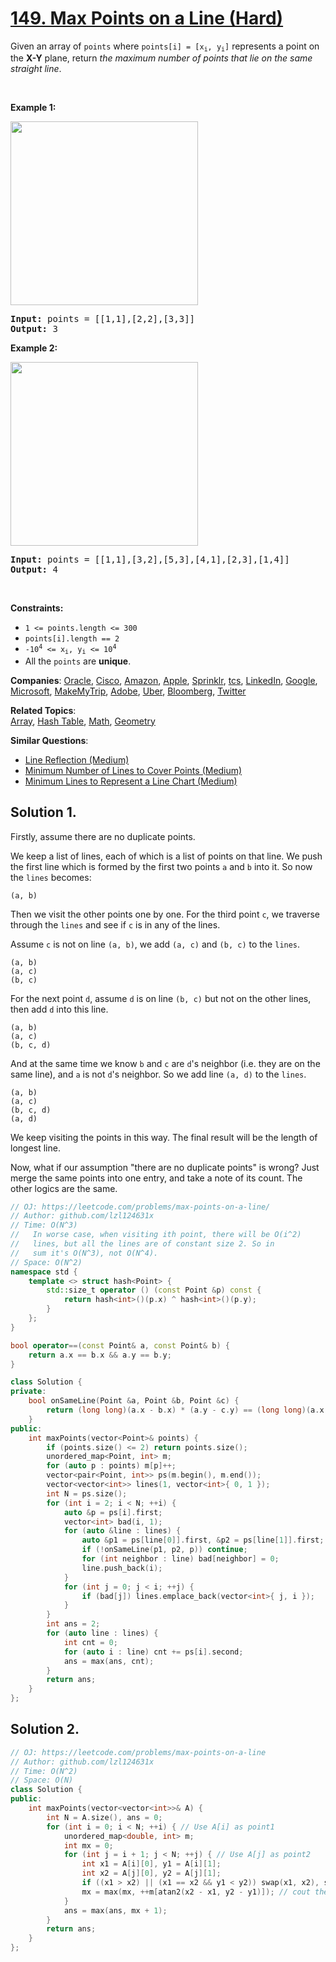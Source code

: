 # [149. Max Points on a Line (Hard)](https://leetcode.com/problems/max-points-on-a-line)

<p>Given an array of <code>points</code> where <code>points[i] = [x<sub>i</sub>, y<sub>i</sub>]</code> represents a point on the <strong>X-Y</strong> plane, return <em>the maximum number of points that lie on the same straight line</em>.</p>

<p>&nbsp;</p>
<p><strong class="example">Example 1:</strong></p>
<img alt="" src="https://assets.leetcode.com/uploads/2021/02/25/plane1.jpg" style="width: 300px; height: 294px;" />
<pre>
<strong>Input:</strong> points = [[1,1],[2,2],[3,3]]
<strong>Output:</strong> 3
</pre>

<p><strong class="example">Example 2:</strong></p>
<img alt="" src="https://assets.leetcode.com/uploads/2021/02/25/plane2.jpg" style="width: 300px; height: 294px;" />
<pre>
<strong>Input:</strong> points = [[1,1],[3,2],[5,3],[4,1],[2,3],[1,4]]
<strong>Output:</strong> 4
</pre>

<p>&nbsp;</p>
<p><strong>Constraints:</strong></p>

<ul>
	<li><code>1 &lt;= points.length &lt;= 300</code></li>
	<li><code>points[i].length == 2</code></li>
	<li><code>-10<sup>4</sup> &lt;= x<sub>i</sub>, y<sub>i</sub> &lt;= 10<sup>4</sup></code></li>
	<li>All the <code>points</code> are <strong>unique</strong>.</li>
</ul>


**Companies**:
[Oracle](https://leetcode.com/company/oracle), [Cisco](https://leetcode.com/company/cisco), [Amazon](https://leetcode.com/company/amazon), [Apple](https://leetcode.com/company/apple), [Sprinklr](https://leetcode.com/company/sprinklr), [tcs](https://leetcode.com/company/tcs), [LinkedIn](https://leetcode.com/company/linkedin), [Google](https://leetcode.com/company/google), [Microsoft](https://leetcode.com/company/microsoft), [MakeMyTrip](https://leetcode.com/company/makemytrip), [Adobe](https://leetcode.com/company/adobe), [Uber](https://leetcode.com/company/uber), [Bloomberg](https://leetcode.com/company/bloomberg), [Twitter](https://leetcode.com/company/twitter)

**Related Topics**:  
[Array](https://leetcode.com/tag/array), [Hash Table](https://leetcode.com/tag/hash-table), [Math](https://leetcode.com/tag/math), [Geometry](https://leetcode.com/tag/geometry)

**Similar Questions**:
* [Line Reflection (Medium)](https://leetcode.com/problems/line-reflection)
* [Minimum Number of Lines to Cover Points (Medium)](https://leetcode.com/problems/minimum-number-of-lines-to-cover-points)
* [Minimum Lines to Represent a Line Chart (Medium)](https://leetcode.com/problems/minimum-lines-to-represent-a-line-chart)

## Solution 1. 

Firstly, assume there are no duplicate points. 

We keep a list of lines, each of which is a list of points on that line. We push the first line which is formed by the first two points `a` and `b` into it. So now the `lines` becomes:
```
(a, b)
```

Then we visit the other points one by one. For the third point `c`, we traverse through the `lines` and see if `c` is in any of the lines.

Assume `c` is not on line `(a, b)`, we add `(a, c)` and `(b, c)` to the `lines`.
```
(a, b)
(a, c)
(b, c)
```

For the next point `d`, assume `d` is on line `(b, c)` but not on the other lines, then add `d` into this line.

```
(a, b)
(a, c)
(b, c, d)
```

And at the same time we know `b` and `c` are `d`'s neighbor (i.e. they are on the same line), and `a` is not `d`'s neighbor. So we add line `(a, d)` to the `lines`.
```
(a, b)
(a, c)
(b, c, d)
(a, d)
```

We keep visiting the points in this way. The final result will be the length of longest line.

Now, what if our assumption "there are no duplicate points" is wrong? Just merge the same points into one entry, and take a note of its count. The other logics are the same.

```cpp
// OJ: https://leetcode.com/problems/max-points-on-a-line/
// Author: github.com/lzl124631x
// Time: O(N^3)
//   In worse case, when visiting ith point, there will be O(i^2)
//   lines, but all the lines are of constant size 2. So in
//   sum it's O(N^3), not O(N^4).
// Space: O(N^2)
namespace std {
    template <> struct hash<Point> {
        std::size_t operator () (const Point &p) const {
            return hash<int>()(p.x) ^ hash<int>()(p.y);
        }
    };
}

bool operator==(const Point& a, const Point& b) {
	return a.x == b.x && a.y == b.y;
}

class Solution {
private:
    bool onSameLine(Point &a, Point &b, Point &c) {
        return (long long)(a.x - b.x) * (a.y - c.y) == (long long)(a.x - c.x) * (a.y - b.y);
    }
public:
    int maxPoints(vector<Point>& points) {
        if (points.size() <= 2) return points.size();
        unordered_map<Point, int> m;
        for (auto p : points) m[p]++;
        vector<pair<Point, int>> ps(m.begin(), m.end());
        vector<vector<int>> lines(1, vector<int>{ 0, 1 });
        int N = ps.size();
        for (int i = 2; i < N; ++i) {
            auto &p = ps[i].first;
            vector<int> bad(i, 1);
            for (auto &line : lines) {
                auto &p1 = ps[line[0]].first, &p2 = ps[line[1]].first;
                if (!onSameLine(p1, p2, p)) continue;
                for (int neighbor : line) bad[neighbor] = 0;
                line.push_back(i);
            }
            for (int j = 0; j < i; ++j) {
                if (bad[j]) lines.emplace_back(vector<int>{ j, i });
            }
        }
        int ans = 2;
        for (auto line : lines) {
            int cnt = 0;
            for (auto i : line) cnt += ps[i].second;
            ans = max(ans, cnt);
        }
        return ans;
    }
};
```

## Solution 2.

```cpp
// OJ: https://leetcode.com/problems/max-points-on-a-line
// Author: github.com/lzl124631x
// Time: O(N^2)
// Space: O(N)
class Solution {
public:
    int maxPoints(vector<vector<int>>& A) {
        int N = A.size(), ans = 0;
        for (int i = 0; i < N; ++i) { // Use A[i] as point1
            unordered_map<double, int> m;
            int mx = 0;
            for (int j = i + 1; j < N; ++j) { // Use A[j] as point2
                int x1 = A[i][0], y1 = A[i][1];
                int x2 = A[j][0], y2 = A[j][1];
                if ((x1 > x2) || (x1 == x2 && y1 < y2)) swap(x1, x2), swap(y1, y2); // make sure these two points are ordered
                mx = max(mx, ++m[atan2(x2 - x1, y2 - y1)]); // cout the frequency of angles
            }
            ans = max(ans, mx + 1);
        }
        return ans;
    }
};
```